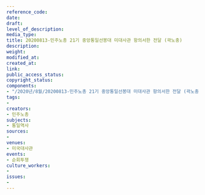 ```yaml
---
reference_code: 
date: 
draft: 
level_of_description: 
media_type: 
title: 20200813-민주노총 21기 중앙통일선봉대 미대사관 항의서한 전달 (곽노충)
description: 
weight: 
modified_at: 
created_at: 
link: 
public_access_status: 
copyright_status: 
components:
- "/2020년/8월/20200813-민주노총 21기 중앙통일선봉대 미대사관 항의서한 전달 (곽노충)/20-08-13통선대1늘푸른소나무_8.jpg"
tags:
- 
creators:
- 민주노총
subjects:
- 통일역사
sources:
- 
venues:
- 미국대사관
events:
- 순회투쟁
culture_workers:
- 
issues:
- 
---
```

